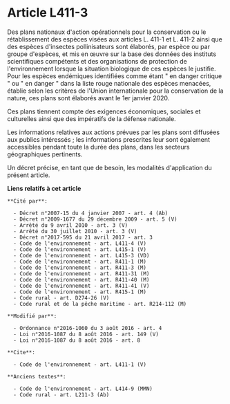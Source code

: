 # Article L411-3

Des plans nationaux d'action opérationnels pour la conservation ou le rétablissement des espèces visées aux articles L. 411-1
et L. 411-2 ainsi que des espèces d'insectes pollinisateurs sont élaborés, par espèce ou par groupe d'espèces, et mis en
œuvre sur la base des données des instituts scientifiques compétents et des organisations de protection de l'environnement
lorsque la situation biologique de ces espèces le justifie. Pour les espèces endémiques identifiées comme étant " en danger
critique " ou " en danger " dans la liste rouge nationale des espèces menacées, établie selon les critères de l'Union
internationale pour la conservation de la nature, ces plans sont élaborés avant le 1er janvier 2020. 

Ces plans tiennent compte des exigences économiques, sociales et culturelles ainsi que des impératifs de la défense
nationale. 

Les informations relatives aux actions prévues par les plans sont diffusées aux publics intéressés ; les informations
prescrites leur sont également accessibles pendant toute la durée des plans, dans les secteurs géographiques pertinents. 

Un décret précise, en tant que de besoin, les modalités d'application du présent article.

**Liens relatifs à cet article**

	**Cité par**:

	  - Décret n°2007-15 du 4 janvier 2007 - art. 4 (Ab)
	  - Décret n°2009-1677 du 29 décembre 2009 - art. 5 (V)
	  - Arrêté du 9 avril 2010 - art. 3 (V)
	  - Arrêté du 30 juillet 2010 - art. 3 (V)
	  - Décret n°2017-595 du 21 avril 2017 - art. 3
	  - Code de l'environnement - art. L411-4 (V)
	  - Code de l'environnement - art. L415-1 (V)
	  - Code de l'environnement - art. L415-3 (VD)
	  - Code de l'environnement - art. R411-1 (M)
	  - Code de l'environnement - art. R411-3 (M)
	  - Code de l'environnement - art. R411-31 (M)
	  - Code de l'environnement - art. R411-40 (M)
	  - Code de l'environnement - art. R411-41 (V)
	  - Code de l'environnement - art. R415-1 (M)
	  - Code rural - art. D274-26 (V)
	  - Code rural et de la pêche maritime - art. R214-112 (M)

	**Modifié par**:

	  - Ordonnance n°2016-1060 du 3 août 2016 - art. 4
	  - Loi n°2016-1087 du 8 août 2016 - art. 149 (V)
	  - Loi n°2016-1087 du 8 août 2016 - art. 8

	**Cite**:

	  - Code de l'environnement - art. L411-1 (V)

	**Anciens textes**:

	  - Code de l'environnement - art. L414-9 (MMN)
	  - Code rural - art. L211-3 (Ab)
